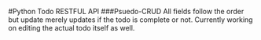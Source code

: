 #Python Todo RESTFUL API
###Psuedo-CRUD
All fields follow the order but update merely updates if the todo is complete or not. Currently working on editing the actual todo itself as well.